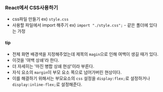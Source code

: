 ### React에서 CSS사용하기
- css파일 만들기
    ex) `style.css`
- 사용할 파일에서 import 해주기
    ex) `import "./style.css";`
        - 같은 폴더에 있다는 가정

#### tip
- 전체 화면 배경색을 지정해주었는데 제목의 `magin`으로 인해 여백이 생길 때가 있다.
- 이것을 '여백 상쇄'라 한다. 
- 더 자세히는 '마진 병합 상쇄 현상'이라 부른다.
- 자식 요소의 `margin`이 부모 요소 쪽으로 넘어가버린 현상이다.
- 이를 해결하기 위해서는 부모요소의 `css` 설정을 `display:flex;`로 설정하거나 `display:inline-flex;`로 설정해준다.

